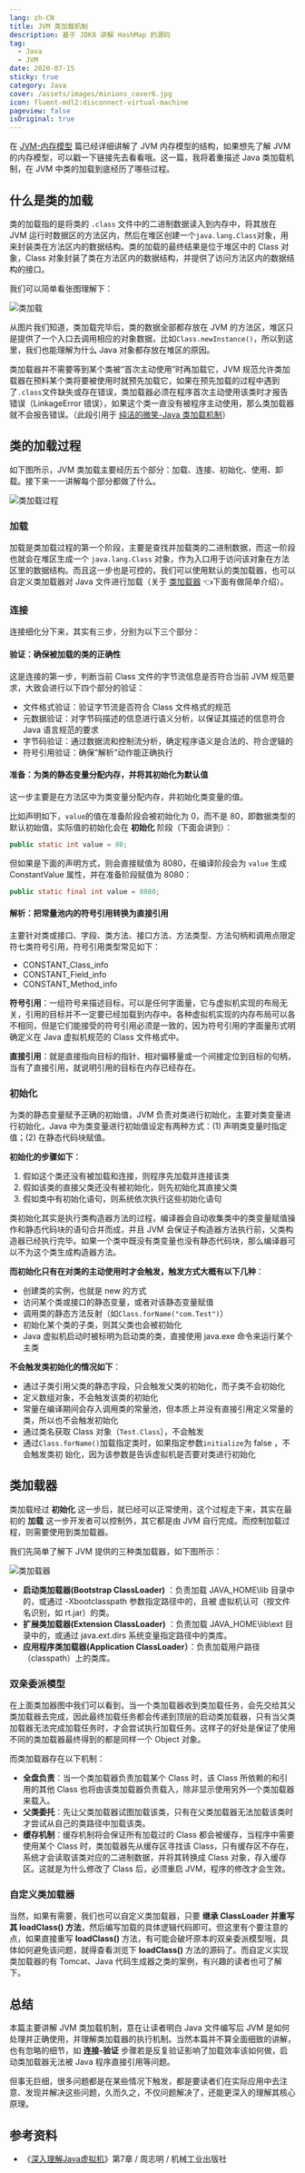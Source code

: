 ```yaml
---
lang: zh-CN
title: JVM 类加载机制
description: 基于 JDK8 讲解 HashMap 的源码
tag: 
  - Java
  - JVM
date: 2020-07-15
sticky: true
category: Java
cover: /assets/images/minions_cover6.jpg
icon: fluent-mdl2:disconnect-virtual-machine
pageview: false
isOriginal: true
---
```


在 [JVM-内存模型](./jvm-memory-model.md) 篇已经详细讲解了 JVM 内存模型的结构，如果想先了解 JVM 的内存模型，可以戳一下链接先去看看哦。这一篇，我将着重描述 Java 类加载机制，在 JVM 中类的加载到底经历了哪些过程。

## 什么是类的加载

类的加载指的是将类的 `.class` 文件中的二进制数据读入到内存中，将其放在 JVM 运行时数据区的方法区内，然后在堆区创建一个`java.lang.Class`对象，用来封装类在方法区内的数据结构。类的加载的最终结果是位于堆区中的 Class 对象，Class 对象封装了类在方法区内的数据结构，并提供了访问方法区内的数据结构的接口。

我们可以简单看张图理解下：

![类加载](./images/jvm-class-load.jpg)

从图片我们知道，类加载完毕后，类的数据全部都存放在 JVM 的方法区，堆区只是提供了一个入口去调用相应的对象数据，比如`Class.newInstance()`，所以到这里，我们也能理解为什么 Java 对象都存放在堆区的原因。

类加载器并不需要等到某个类被“首次主动使用”时再加载它，JVM 规范允许类加载器在预料某个类将要被使用时就预先加载它，如果在预先加载的过程中遇到了`.class`文件缺失或存在错误，类加载器必须在程序首次主动使用该类时才报告错误（LinkageError 错误），如果这个类一直没有被程序主动使用，那么类加载器就不会报告错误。（此段引用于 [纯洁的微笑-Java 类加载机制](http://www.ityouknow.com/jvm/2017/08/19/class-loading-principle.html)）

## 类的加载过程

如下图所示，JVM 类加载主要经历五个部分：加载、连接、初始化、使用、卸载。接下来一一讲解每个部分都做了什么。

![类加载过程](./images/jvm-class-loading-process.jpg)

### 加载

加载是类加载过程的第一个阶段，主要是查找并加载类的二进制数据，而这一阶段也就会在堆区生成一个 `java.lang.Class` 对象，作为入口用于访问该对象在方法区里的数据结构。而且这一步也是可控的，我们可以使用默认的类加载器，也可以自定义类加载器对 Java 文件进行加载（关于 [类加载器](#classLoader) 👈下面有做简单介绍）。

### 连接

连接细化分下来，其实有三步，分别为以下三个部分：

#### 验证：确保被加载的类的正确性

这是连接的第一步，判断当前 Class 文件的字节流信息是否符合当前 JVM 规范要求，大致会进行以下四个部分的验证：

- 文件格式验证：验证字节流是否符合 Class 文件格式的规范
- 元数据验证：对字节码描述的信息进行语义分析，以保证其描述的信息符合 Java 语言规范的要求
- 字节码验证：通过数据流和控制流分析，确定程序语义是合法的、符合逻辑的
- 符号引用验证：确保”解析”动作能正确执行

#### 准备：为类的静态变量分配内存，并将其初始化为默认值

这一步主要是在方法区中为类变量分配内存，并初始化类变量的值。

比如声明如下，`value`的值在准备阶段会被初始化为 0，而不是 80，即数据类型的默认初始值，实际值的初始化会在 **初始化** 阶段（下面会讲到）：

```java
public static int value = 80;
```

但如果是下面的声明方式，则会直接赋值为 8080，在编译阶段会为 `value` 生成 ConstantValue 属性，并在准备阶段赋值为 8080：

```java
public static final int value = 8080;
```

#### 解析：把常量池内的符号引用转换为直接引用

主要针对类或接口、字段、类方法、接口方法、方法类型、方法句柄和调用点限定符七类符号引用，符号引用类型常见如下：

- CONSTANT_Class_info
- CONSTANT_Field_info
- CONSTANT_Method_info

**符号引用**：一组符号来描述目标，可以是任何字面量，它与虚拟机实现的布局无关，引用的目标并不一定要已经加载到内存中。各种虚拟机实现的内存布局可以各不相同，但是它们能接受的符号引用必须是一致的，因为符号引用的字面量形式明确定义在 Java 虚拟机规范的 Class 文件格式中。

**直接引用**：就是直接指向目标的指针、相对偏移量或一个间接定位到目标的句柄，当有了直接引用，就说明引用的目标在内存已经存在。

### 初始化

为类的静态变量赋予正确的初始值，JVM 负责对类进行初始化，主要对类变量进行初始化，Java 中为类变量进行初始值设定有两种方式：(1) 声明类变量时指定值；(2) 在静态代码块赋值。

**初始化的步骤如下**：

1. 假如这个类还没有被加载和连接，则程序先加载并连接该类
2. 假如该类的直接父类还没有被初始化，则先初始化其直接父类
3. 假如类中有初始化语句，则系统依次执行这些初始化语句

类初始化其实是执行类构造器方法的过程，编译器会自动收集类中的类变量赋值操作和静态代码块的语句合并而成，并且 JVM 会保证子构造器方法执行前，父类构造器已经执行完毕。如果一个类中既没有类变量也没有静态代码块，那么编译器可以不为这个类生成构造器方法。

**而初始化只有在对类的主动使用时才会触发，触发方式大概有以下几种**：

- 创建类的实例，也就是 new 的方式
- 访问某个类或接口的静态变量，或者对该静态变量赋值
- 调用类的静态方法反射（如`Class.forName("com.Test")`）
- 初始化某个类的子类，则其父类也会被初始化
- Java 虚拟机启动时被标明为启动类的类，直接使用 java.exe 命令来运行某个主类

**不会触发类初始化的情况如下**：

- 通过子类引用父类的静态字段，只会触发父类的初始化，而子类不会初始化
- 定义数组对象，不会触发该类的初始化
- 常量在编译期间会存入调用类的常量池，但本质上并没有直接引用定义常量的类，所以也不会触发初始化
- 通过类名获取 Class 对象（`Test.Class`），不会触发
- 通过`Class.forName()`加载指定类时，如果指定参数`initialize`为 false ，不会触发类初 始化，因为该参数是告诉虚拟机是否要对类进行初始化

## <a id="classLoader">类加载器</a>

类加载经过 **初始化** 这一步后，就已经可以正常使用，这个过程走下来，其实在最初的 **加载** 这一步开发者可以控制外，其它都是由 JVM 自行完成。而控制加载过程，则需要使用到类加载器。

我们先简单了解下 JVM 提供的三种类加载器，如下图所示：

![类加载器](./images/jvm-class-loader.jpg)

- **启动类加载器(Bootstrap ClassLoader)** ：负责加载 JAVA_HOME\lib 目录中的，或通过 -Xbootclasspath 参数指定路径中的，且被 虚拟机认可（按文件名识别，如 rt.jar）的类。
- **扩展类加载器(Extension ClassLoader)** ：负责加载 JAVA_HOME\lib\ext 目录中的，或通过 java.ext.dirs 系统变量指定路径中的类库。
- **应用程序类加载器(Application ClassLoader）**：负责加载用户路径（classpath）上的类库。

### 双亲委派模型

在上面类加器图中我们可以看到，当一个类加载器收到类加载任务，会先交给其父类加载器去完成，因此最终加载任务都会传递到顶层的启动类加载器，只有当父类加载器无法完成加载任务时，才会尝试执行加载任务。这样子的好处是保证了使用不同的类加载器最终得到的都是同样一个 Object 对象。

而类加载器存在以下机制：

- **全盘负责**：当一个类加载器负责加载某个 Class 时，该 Class 所依赖的和引用的其他 Class 也将由该类加载器负责载入，除非显示使用另外一个类加载器来载入。
- **父类委托**：先让父类加载器试图加载该类，只有在父类加载器无法加载该类时才尝试从自己的类路径中加载该类。
- **缓存机制**：缓存机制将会保证所有加载过的 Class 都会被缓存，当程序中需要使用某个 Class 时，类加载器先从缓存区寻找该 Class，只有缓存区不存在，系统才会读取该类对应的二进制数据，并将其转换成 Class 对象，存入缓存区。这就是为什么修改了 Class 后，必须重启 JVM，程序的修改才会生效。

### 自定义类加载器

当然，如果有需要，我们也可以自定义类加载器，只要 **继承 ClassLoader 并重写其 loadClass() 方法**，然后编写加载的具体逻辑代码即可。但这里有个要注意的点，如果直接重写 **loadClass()** 方法，有可能会破坏原本的双亲委派模型哦，具体如何避免该问题，就得查看浏览下 **loadClass()** 方法的源码了。而自定义实现类加载器的有 Tomcat、Java 代码生成器之类的案例，有兴趣的读者也可了解下。

## 总结

本篇主要讲解 JVM 类加载机制，意在让读者明白 Java 文件编写后 JVM 是如何处理并正确使用，并理解类加载器的执行机制。当然本篇并不算全面细致的讲解，也有忽略的细节，如 **连接-验证** 步骤若是反复验证影响了加载效率该如何做，启动类加载器无法被 Java 程序直接引用等问题。

但事无巨细，很多问题都是在某些情况下触发，都是要读者们在实际应用中去注意、发现并解决这些问题，久而久之，不仅问题解决了，还能更深入的理解其核心原理。

## 参考资料

- 《[深入理解Java虚拟机](https://book.douban.com/subject/6522893/)》第7章 / 周志明 / 机械工业出版社